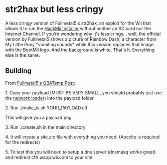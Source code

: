 # str2hax but less cringy
A less cringy version of Fullmetal5's str2hax, an exploit for the Wii that allows it to run the [HackMii Installer](https://bootmii.org/download) without neither an SD card nor the Internet Channel.
If you're wondering why it's less cringy... well, the official version by Fullmetal5 shows a picture of Rainbow Dash, a character from My Little Pony \*vomiting sounds\* while this version replaces that image with the BootMii logo. And the background is white. That's it. Everything else is the same.
## Building
From [Fullmetal5's GBATemp Post](https://gbatemp.net/threads/a-channel-less-sd-less-entry-point-str2hax.523210/#post-8377477):

1\. Copy your payload (MUST BE VERY SMALL, you should probably just use the [network loader](https://github.com/Fullmetal5/WiiNetworkLoader)) into the payload folder

2\. Run ./make_is.sh YOUR_PAYLOAD.elf

This will give you a payload.png

3\. Run ./create.sh in the main directory

4\. It will create a site.zip file with everything you need. (Apache is required for the redirects)

5\. To test this you will need to setup a dns server (dnsmasq works great) and redirect cfh.wapp.wii.com to your site.
